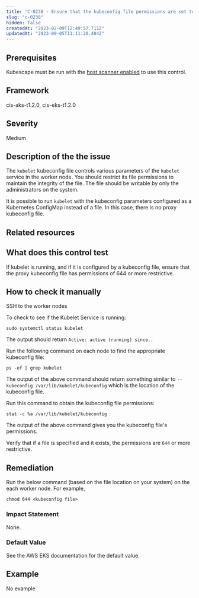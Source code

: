 ```yaml
---
title: "C-0238 - Ensure that the kubeconfig file permissions are set to 644 or more restrictive"
slug: "c-0238"
hidden: false
createdAt: "2023-02-09T12:49:57.711Z"
updatedAt: "2023-09-05T11:11:20.404Z"
---
```

## Prerequisites
Kubescape must be run with the [host scanner enabled](/docs/scanning/#the-host-scanner) to use this control.
## Framework
cis-aks-t1.2.0, cis-eks-t1.2.0
## Severity
Medium
## Description of the the issue
The `kubelet` kubeconfig file controls various parameters of the `kubelet` service in the worker node. You should restrict its file permissions to maintain the integrity of the file. The file should be writable by only the administrators on the system.

 It is possible to run `kubelet` with the kubeconfig parameters configured as a Kubernetes ConfigMap instead of a file. In this case, there is no proxy kubeconfig file.
## Related resources

## What does this control test
If kubelet is running, and if it is configured by a kubeconfig file, ensure that the proxy kubeconfig file has permissions of 644 or more restrictive.
## How to check it manually
SSH to the worker nodes

 To check to see if the Kubelet Service is running:

 
```
sudo systemctl status kubelet

```
 The output should return `Active: active (running) since..`

 Run the following command on each node to find the appropriate kubeconfig file:

 
```
ps -ef | grep kubelet

```
 The output of the above command should return something similar to `--kubeconfig /var/lib/kubelet/kubeconfig` which is the location of the kubeconfig file.

 Run this command to obtain the kubeconfig file permissions:

 
```
stat -c %a /var/lib/kubelet/kubeconfig

```
 The output of the above command gives you the kubeconfig file's permissions.

 Verify that if a file is specified and it exists, the permissions are `644` or more restrictive.
## Remediation
Run the below command (based on the file location on your system) on the each worker
node. For example,

 
```
chmod 644 <kubeconfig file>

```
### Impact Statement
None.
### Default Value
See the AWS EKS documentation for the default value.
## Example
No example